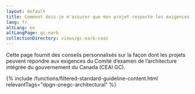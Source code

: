 ```yaml
---
layout: default
title: Comment dois-je m'assurer que mon projet respecte les exigences du CAEI GC?
lang: fr
altLang: en
altLangPage: gc-earb
collectionDirectory: views/gc-earb-ceai
---
```


Cette page fournit des conseils personnalisés sur la façon dont les projets peuvent répondre aux exigences du Comité d’examen de l’architecture intégrée du gouvernement du Canada (CEAI GC).

{% include /functions/filtered-standard-guideline-content.html relevantTags="dpgn-onegc-architectural" %}
